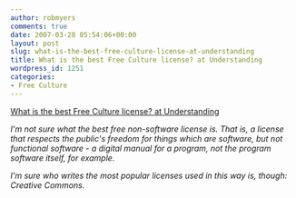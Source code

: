 ```yaml
---
author: robmyers
comments: true
date: 2007-03-28 05:54:06+00:00
layout: post
slug: what-is-the-best-free-culture-license-at-understanding
title: What is the best Free Culture license? at Understanding
wordpress_id: 1251
categories:
- Free Culture
---
```


[What is the best Free Culture license? at Understanding](http://understandinglimited.com/2007/03/27/licensefun/)  
  
_I'm not sure what the best free non-software license is. That is, a license that respects the public's freedom for things which are software, but not functional software - a digital manual for a program, not the program software itself, for example._  
  
_I'm sure who writes the most popular licenses used in this way is, though: Creative Commons._  


